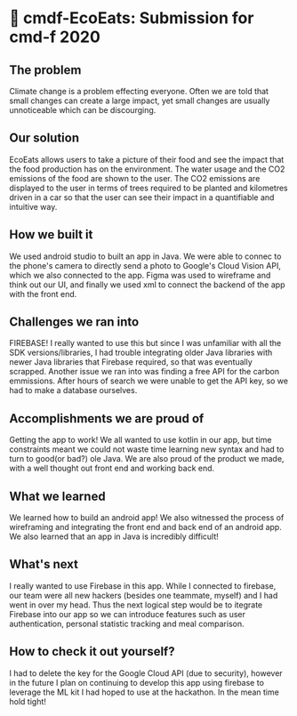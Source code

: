 # 🌱 cmdf-EcoEats: Submission for cmd-f 2020
## The problem 
Climate change is a problem effecting everyone. Often we are told that small changes can create a large impact, yet small changes are usually unnoticeable which can be discourging. 

## Our solution 
EcoEats allows users to take a picture of their food and see the impact that the food production has on the environment. The water usage and the CO2 emissions of the food are shown to the user. The CO2 emissions are displayed to the user in terms of trees required to be planted and kilometres driven in a car so that the user can see their impact in a quantifiable and intuitive way.   

## How we built it
We used android studio to built an app in Java. We were able to connec to the phone's camera to directly send a photo to Google's Cloud Vision API, which we also connected to the app. Figma was used to wireframe and think out our UI, and finally we used xml to connect the backend of the app with the front end. 

## Challenges we ran into 
FIREBASE! I really wanted to use this but since I was unfamiliar with all the SDK versions/libraries, I had trouble integrating older Java libraries with newer Java libraries that Firebase required, so that was eventually scrapped. Another issue we ran into was finding a free API for the carbon emmissions. After hours of search we were unable to get the API key, so we had to make a database ourselves.

## Accomplishments we are proud of
Getting the app to work! We all wanted to use kotlin in our app, but time constraints meant we could not waste time learning new syntax and had to turn to good(or bad?) ole Java. We are also proud of the product we made, with a well thought out front end and working back end. 

## What we learned 
We learned how to build an android app! We also witnessed the process of wireframing and integrating the front end and back end of an android app. We also learned that an app in Java is incredibly difficult!

## What's next 
I really wanted to use Firebase in this app. While I connected to firebase, our team were all new hackers (besides one teammate, myself) and I had went in over my head. Thus the next logical step would be to itegrate Firebase into our app so we can introduce features such as user authentication, personal statistic tracking and meal comparison. 

## How to check it out yourself?
I had to delete the key for the Google Cloud API (due to security), however in the future I plan on continuing to develop this app using firebase to leverage the ML kit I had hoped to use at the hackathon. In the mean time hold tight! 
